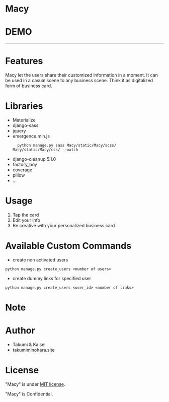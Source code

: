 # Macy

# DEMO
---


# Features

Macy let the users share their customized information in a moment. 
It can be used in a casual scene to any business scene. Think it as digitalized form of business card.

# Libraries

* Materialize
* django-sass
* jquery
* emergence.min.js
  ```
    python manage.py sass Macy/static/Macy/scss/ Macy/static/Macy/css/ --watch 
  ```
* django-cleanup 5.1.0
* factory_boy
* coverage
* pillow
* ...

# Usage
1. Tap the card
2. Edit your info
3. Be creative with your personalized business card

# Available Custom Commands
* create non activated users 
```
python manage.py create_users <number of users>
```

* create dummy links for specified user
```
python manage.py create_users <user_id> <number of links>
```

# Note


# Author

* Takumi & Kaisei
* takumiminohara.site

# License

"Macy" is under [MIT license](https://en.wikipedia.org/wiki/MIT_License).

"Macy" is Confidential.
